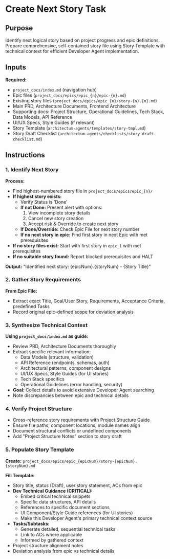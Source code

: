 # Create Next Story Task

## Purpose

Identify next logical story based on project progress and epic definitions. Prepare comprehensive, self-contained story file using Story Template with technical context for efficient Developer Agent implementation.

## Inputs

**Required:**
- `project_docs/index.md` (navigation hub)
- Epic files (`project_docs/epics/epic_{n}/epic-{n}.md`)
- Existing story files (`project_docs/epics/epic_{n}/story-{n}.{n}.md`)
- Main PRD, Architecture Documents, Frontend Architecture
- Supporting docs: Project Structure, Operational Guidelines, Tech Stack, Data Models, API Reference
- UI/UX Specs, Style Guides (if relevant)
- Story Template (`architectum-agents/templates/story-tmpl.md`)
- Story Draft Checklist (`architectum-agents/checklists/story-draft-checklist.md`)

## Instructions

### 1. Identify Next Story

**Process:**
- Find highest-numbered story file in `project_docs/epics/epic_{n}/`
- **If highest story exists:**
  - Verify Status is 'Done'
  - **If not Done:** Present alert with options:
    1. View incomplete story details
    2. Cancel new story creation
    3. Accept risk & Override to create next story
  - **If Done/Override:** Check Epic File for next story number
  - **If no next story in epic:** Find first story in next Epic with met prerequisites
- **If no story files exist:** Start with first story in `epic_1` with met prerequisites
- **If no suitable story found:** Report blocked prerequisites and HALT

**Output:** "Identified next story: {epicNum}.{storyNum} - {Story Title}"

### 2. Gather Story Requirements

**From Epic File:**
- Extract exact Title, Goal/User Story, Requirements, Acceptance Criteria, predefined Tasks
- Record original epic-defined scope for deviation analysis

### 3. Synthesize Technical Context

**Using `project_docs/index.md` as guide:**
- Review PRD, Architecture Documents thoroughly
- Extract specific relevant information:
  - Data Models (structure, validation)
  - API Reference (endpoints, schemas, auth)
  - Architectural patterns, component designs
  - UI/UX Specs, Style Guides (for UI stories)
  - Tech Stack specifics
  - Operational Guidelines (error handling, security)
- **Goal:** Collect details to avoid extensive Developer Agent searching
- Note discrepancies between epic and technical details

### 4. Verify Project Structure

- Cross-reference story requirements with Project Structure Guide
- Ensure file paths, component locations, module names align
- Document structural conflicts or undefined components
- Add "Project Structure Notes" section to story draft

### 5. Populate Story Template

**Create:** `project_docs/epics/epic_{epicNum}/story-{epicNum}.{storyNum}.md`

**Fill Template:**
- Story title, status (Draft), user story statement, ACs from epic
- **Dev Technical Guidance (CRITICAL):**
  - Embed critical technical snippets
  - Specific data structures, API details
  - References to specific document sections
  - UI Component/Style Guide references (for UI stories)
  - Make this Developer Agent's primary technical context source
- **Tasks/Subtasks:**
  - Generate detailed, sequential technical tasks
  - Link to ACs where applicable
  - Informed by gathered context
- Project structure alignment notes
- Deviation analysis from epic vs technical details
